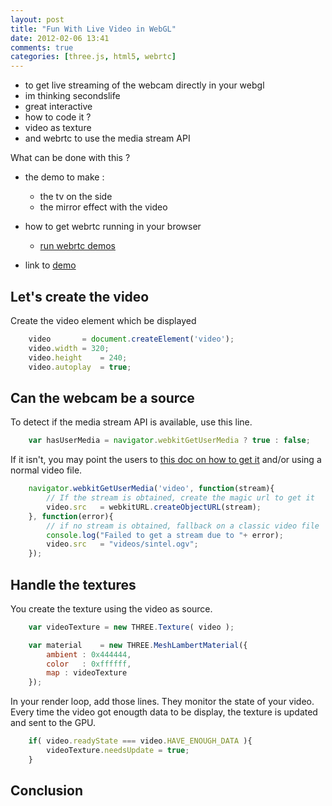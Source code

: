 ```yaml
---
layout: post
title: "Fun With Live Video in WebGL"
date: 2012-02-06 13:41
comments: true
categories: [three.js, html5, webrtc]
---
```


* to get live streaming of the webcam directly in your webgl
* im thinking secondslife
* great interactive
* how to code it ?
* video as texture
* and webrtc to use the media stream API


What can be done with this ?

* the demo to make :
  * the tv on the side
  * the mirror effect with the video


* how to get webrtc running in your browser
  * [run webrtc demos](http://www.webrtc.org/running-the-demos)
* link to [demo](/data/live-video-in-webgl)


## Let's create the video
Create the video element which be displayed

```javascript
	video		= document.createElement('video');
	video.width	= 320;
	video.height	= 240;
	video.autoplay	= true;
```

## Can the webcam be a source

To detect if the media stream API is available, use this line.

```javascript
	var hasUserMedia = navigator.webkitGetUserMedia ? true : false;
```

If it isn't, you may point the users to 
[this doc on how to get it](http://www.webrtc.org/running-the-demos)
and/or using a normal video file. 

```javascript
	navigator.webkitGetUserMedia('video', function(stream){
		// If the stream is obtained, create the magic url to get it
		video.src	= webkitURL.createObjectURL(stream);
	}, function(error){
		// if no stream is obtained, fallback on a classic video file
		console.log("Failed to get a stream due to "+ error);
		video.src	= "videos/sintel.ogv";
	});
```

## Handle the textures

You create the texture using the video as source.

```javascript
	var videoTexture = new THREE.Texture( video );
```



```javascript
	var material	= new THREE.MeshLambertMaterial({
		ambient	: 0x444444,
		color	: 0xffffff,
		map	: videoTexture
	});
```



In your render loop, add those lines. They monitor the state of your video.
Every time the video got enougth data to be display, the texture is updated
and sent to the GPU.

```javascript
	if( video.readyState === video.HAVE_ENOUGH_DATA ){
		videoTexture.needsUpdate = true;
	}
```


## Conclusion


